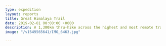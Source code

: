 ```yaml
---
type: expedition
layout: reports
title: Great Himalaya Trail
date: 2019-02-01 00:00:00 +0000
description: A 1,300km thru-hike across the highest and most remote trails in Nepal
image: "/v1549565641/IMG_6463.jpg"

---
```


